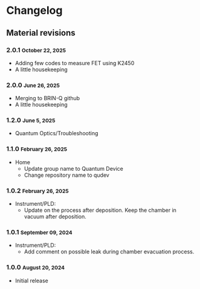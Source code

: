 # Changelog

## Material revisions

### 2.0.1 <small>October 22, 2025</small>
- Adding few codes to measure FET using K2450
- A little housekeeping

### 2.0.0 <small>June 26, 2025</small>
- Merging to BRIN-Q github
- A little housekeeping

### 1.2.0 <small>June 5, 2025</small>
- Quantum Optics/Troubleshooting

### 1.1.0 <small>February 26, 2025</small>
- Home
  - Update group name to Quantum Device
  - Change repository name to qudev

### 1.0.2 <small>February 26, 2025</small>

- Instrument/PLD:
  - Update on the process after deposition. Keep the chamber in vacuum after deposition.

### 1.0.1 <small>September 09, 2024</small>

- Instrument/PLD:
  - Add comment on possible leak during chamber evacuation process.

### 1.0.0 <small>August 20, 2024</small>

- Initial release


